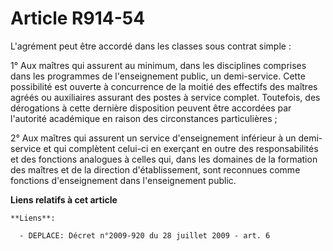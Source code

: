 # Article R914-54

L'agrément peut être accordé dans les classes sous contrat simple :

1° Aux maîtres qui assurent au minimum, dans les disciplines  comprises dans les programmes de l'enseignement public, un
demi-service. Cette  possibilité est ouverte à concurrence de la moitié des effectifs des maîtres  agréés ou auxiliaires
assurant des postes à service complet. Toutefois, des  dérogations à cette dernière disposition peuvent être accordées par
l'autorité  académique en raison des circonstances particulières ;

2° Aux  maîtres qui assurent un service d'enseignement inférieur à un demi-service et  qui complètent celui-ci en exerçant en
outre des responsabilités et des  fonctions analogues à celles qui, dans les domaines de la formation des maîtres  et de la
direction d'établissement, sont reconnues comme fonctions  d'enseignement dans l'enseignement public.

**Liens relatifs à cet article**

	**Liens**:

	  - DEPLACE: Décret n°2009-920 du 28 juillet 2009 - art. 6
